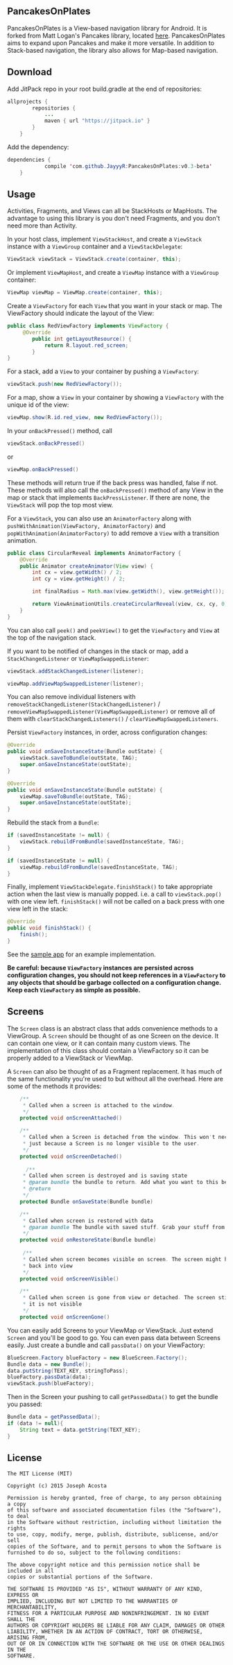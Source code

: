 PancakesOnPlates
----

PancakesOnPlates is a View-based navigation library for Android. It is forked from Matt Logan's Pancakes library, located [here](https://github.com/mattlogan/Pancakes). PancakesOnPlates aims to expand upon Pancakes and make it more versatile. In addition to Stack-based navigation, the library also allows for Map-based navigation.

Download
----
Add JitPack repo in your root build.gradle at the end of repositories:
```java
allprojects {
		repositories {
			...
			maven { url "https://jitpack.io" }
		}
	}
```
Add the dependency:
```java
dependencies {
	        compile 'com.github.JayyyR:PancakesOnPlates:v0.3-beta'
	}
```

Usage
-----

Activities, Fragments, and Views can all be StackHosts or MapHosts. The advantage to using this library is you don't need Fragments, and you don't need more than Activity.

In your host class, implement `ViewStackHost`, and create a `ViewStack` instance with a `ViewGroup` container and a `ViewStackDelegate`:

```java
ViewStack viewStack = ViewStack.create(container, this);
```

Or implement `ViewMapHost`, and create a `ViewMap` instance with a `ViewGroup` container:

```java
ViewMap viewMap = ViewMap.create(container, this);
```


Create a `ViewFactory` for each `View` that you want in your stack or map. The ViewFactory should indicate the layout of the View:

```java
public class RedViewFactory implements ViewFactory {
     @Override
        public int getLayoutResource() {
            return R.layout.red_screen;
        }
}
```

For a stack, add a `View` to your container by pushing a `ViewFactory`:

```java
viewStack.push(new RedViewFactory());
```

For a map, show a `View` in your container by showing a `ViewFactory` with the unique id of the view:

```java
viewMap.show(R.id.red_view, new RedViewFactory());
```

In your `onBackPressed()` method, call 

```java
viewStack.onBackPressed()
```
or
```java
viewMap.onBackPressed()
```

These methods will return true if the back press was handled, false if not. These methods will also call the `onBackPressed()` method of any View in the map or stack that implements `BackPressListener`. If there are none, the `ViewStack` will pop the top most view.

For a `ViewStack`, you can also use an `AnimatorFactory` along with `pushWithAnimation(ViewFactory, AnimatorFactory)` and `popWithAnimation(AnimatorFactory)` to add remove a `View` with a transition animation.

```java
public class CircularReveal implements AnimatorFactory {
    @Override
    public Animator createAnimator(View view) {
        int cx = view.getWidth() / 2;
        int cy = view.getHeight() / 2;

        int finalRadius = Math.max(view.getWidth(), view.getHeight());

        return ViewAnimationUtils.createCircularReveal(view, cx, cy, 0, finalRadius);
    }
}
```

You can also call `peek()` and `peekView()` to get the `ViewFactory` and `View` at the top of the navigation stack.

If you want to be notified of changes in the stack or map, add a `StackChangedListener` or `ViewMapSwappedListener`:

```java
viewStack.addStackChangedListener(listener);
```
```java
viewMap.addViewMapSwappedListener(listener);
```

You can also remove individual listeners with `removeStackChangedListener(StackChangedListener)` / `removeViewMapSwappedListener(ViewMapSwappedListener)` or remove all of them with `clearStackChangedListeners()` / `clearViewMapSwappedListeners`.

Persist `ViewFactory` instances, in order, across configuration changes:

```java
@Override
public void onSaveInstanceState(Bundle outState) {
    viewStack.saveToBundle(outState, TAG);
    super.onSaveInstanceState(outState);
}
```
```java
@Override
public void onSaveInstanceState(Bundle outState) {
    viewMap.saveToBundle(outState, TAG);
    super.onSaveInstanceState(outState);
}
```

Rebuild the stack from a `Bundle`:
```java
if (savedInstanceState != null) {
    viewStack.rebuildFromBundle(savedInstanceState, TAG);
}
```
```java
if (savedInstanceState != null) {
    viewMap.rebuildFromBundle(savedInstanceState, TAG);
}
```

Finally, implement `ViewStackDelegate.finishStack()` to take appropriate action when the last view is manually popped. i.e. a call to `viewStack.pop()` with one view left. `finishStack()` will not be called on a back press with one view left in the stack:
```java
@Override
public void finishStack() {
    finish();
}
```

See the [sample app](https://github.com/JayyyR/PancakesOnPlates/tree/master/sampleapp) for an example implementation.

**Be careful: because `ViewFactory` instances are persisted across configuration changes,
you should not keep references in a `ViewFactory` to any objects that should be garbage collected
on a configuration change. Keep each `ViewFactory` as simple as possible.**

Screens
----

The `Screen` class is an abstract class that adds convenience methods to a ViewGroup. A `Screen` should be thought of as one Screen on the device. It can contain one view, or it can contain many custom views. The implementation of this class should contain a ViewFactory so it can be properly added to a ViewStack or ViewMap.

A `Screen` can also be thought of as a Fragment replacement. It has much of the same functionality you're used to but without all the overhead. Here are some of the methods it provides:

```java
    /**
     * Called when a screen is attached to the window.
     */
    protected void onScreenAttached()

    /**
     * Called when a Screen is detached from the window. This won't necessarily be called
     * just because a Screen is no longer visible to the user.
     */
    protected void onScreenDetached()
    
      /**
     * Called when screen is destroyed and is saving state
     * @param bundle the bundle to return. Add what you want to this before returning it back.
     * @return
     */
    protected Bundle onSaveState(Bundle bundle)

    /**
     * Called when screen is restored with data
     * @param bundle The bundle with saved stuff. Grab your stuff from this bundle.
     */
    protected void onRestoreState(Bundle bundle)
    
     /**
     * Called when screen becomes visible on screen. The screen might have been created or brought
     * back into view
     */
    protected void onScreenVisible()

    /**
     * Called when screen is gone from view or detached. The screen still might exist and be attached, but
     * it is not visible
     */
    protected void onScreenGone()
```

You can easily add Screens to your ViewMap or ViewStack. Just extend `Screen` and you'll be good to go. You can even pass data between Screens easily. Just create a bundle and call `passData()` on your ViewFactory:

```java
BlueScreen.Factory blueFactory = new BlueScreen.Factory();
Bundle data = new Bundle();
data.putString(TEXT_KEY, stringToPass);
blueFactory.passData(data);
viewStack.push(blueFactory);
```

Then in the Screen your pushing to call `getPassedData()` to get the bundle you passed:

```java
Bundle data = getPassedData();
if (data != null){
    String text = data.getString(TEXT_KEY);
}
```

License
-----

```
The MIT License (MIT)

Copyright (c) 2015 Joseph Acosta

Permission is hereby granted, free of charge, to any person obtaining a copy
of this software and associated documentation files (the "Software"), to deal
in the Software without restriction, including without limitation the rights
to use, copy, modify, merge, publish, distribute, sublicense, and/or sell
copies of the Software, and to permit persons to whom the Software is
furnished to do so, subject to the following conditions:

The above copyright notice and this permission notice shall be included in all
copies or substantial portions of the Software.

THE SOFTWARE IS PROVIDED "AS IS", WITHOUT WARRANTY OF ANY KIND, EXPRESS OR
IMPLIED, INCLUDING BUT NOT LIMITED TO THE WARRANTIES OF MERCHANTABILITY,
FITNESS FOR A PARTICULAR PURPOSE AND NONINFRINGEMENT. IN NO EVENT SHALL THE
AUTHORS OR COPYRIGHT HOLDERS BE LIABLE FOR ANY CLAIM, DAMAGES OR OTHER
LIABILITY, WHETHER IN AN ACTION OF CONTRACT, TORT OR OTHERWISE, ARISING FROM,
OUT OF OR IN CONNECTION WITH THE SOFTWARE OR THE USE OR OTHER DEALINGS IN THE
SOFTWARE.
```
